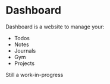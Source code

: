 # Dashboard

Dashboard is a website to manage your:

- Todos
- Notes
- Journals
- Gym
- Projects

Still a work-in-progress
